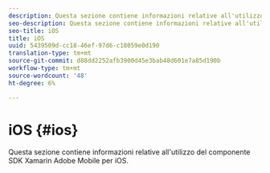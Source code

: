 ```yaml
---
description: Questa sezione contiene informazioni relative all'utilizzo del componente SDK Xamarin  Adobe Mobile per iOS.
seo-description: Questa sezione contiene informazioni relative all'utilizzo del componente SDK Xamarin  Adobe Mobile per iOS.
seo-title: iOS
title: iOS
uuid: 5439509d-cc18-46ef-97d6-c18059e0d190
translation-type: tm+mt
source-git-commit: d88dd2252afb3900d45e3bab48d601e7a85d190b
workflow-type: tm+mt
source-wordcount: '48'
ht-degree: 6%

---
```



# iOS {#ios}

Questa sezione contiene informazioni relative all&#39;utilizzo del componente SDK Xamarin  Adobe Mobile per iOS.

